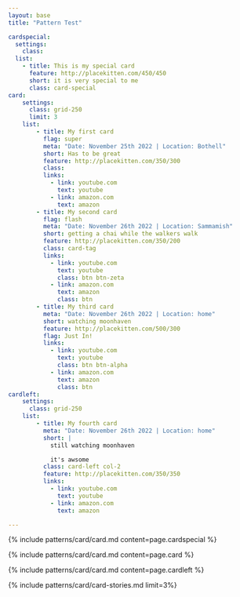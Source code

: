 ```yaml
---
layout: base
title: "Pattern Test"

cardspecial:
  settings:
    class: 
  list:
    - title: This is my special card
      feature: http://placekitten.com/450/450
      short: it is very special to me
      class: card-special
card:
    settings:
      class: grid-250
      limit: 3
    list:
        - title: My first card
          flag: super
          meta: "Date: November 25th 2022 | Location: Bothell"
          short: Has to be great
          feature: http://placekitten.com/350/300
          class: 
          links:
            - link: youtube.com
              text: youtube
            - link: amazon.com
              text: amazon
        - title: My second card
          flag: flash
          meta: "Date: November 26th 2022 | Location: Sammamish"
          short: getting a chai while the walkers walk
          feature: http://placekitten.com/350/200
          class: card-tag
          links:
            - link: youtube.com
              text: youtube
              class: btn btn-zeta
            - link: amazon.com
              text: amazon
              class: btn
        - title: My third card
          meta: "Date: November 26th 2022 | Location: home"
          short: watching moonhaven
          feature: http://placekitten.com/500/300
          flag: Just In!
          links:
            - link: youtube.com
              text: youtube
              class: btn btn-alpha
            - link: amazon.com
              text: amazon
              class: btn
cardleft:
    settings:
      class: grid-250
    list:
        - title: My fourth card
          meta: "Date: November 26th 2022 | Location: home"
          short: |
            still watching moonhaven

            it's awsome
          class: card-left col-2
          feature: http://placekitten.com/350/350
          links:
            - link: youtube.com
              text: youtube
            - link: amazon.com
              text: amazon

---
```


{% include patterns/card/card.md content=page.cardspecial %}

{% include patterns/card/card.md content=page.card %}

{% include patterns/card/card.md content=page.cardleft %}

{% include patterns/card/card-stories.md limit=3%}
